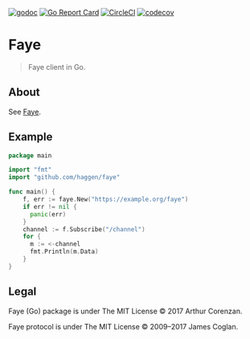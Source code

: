 [![godoc](https://godoc.org/github.com/haggen/faye?status.svg)](https://godoc.org/github.com/haggen/faye)
[![Go Report Card](https://goreportcard.com/badge/github.com/haggen/faye)](https://goreportcard.com/report/github.com/haggen/faye)
[![CircleCI](https://circleci.com/gh/haggen/faye/tree/master.svg?style=shield)](https://circleci.com/gh/haggen/faye/tree/master)
[![codecov](https://codecov.io/gh/haggen/faye/branch/master/graph/badge.svg)](https://codecov.io/gh/haggen/faye)


# Faye

> Faye client in Go.

## About

See [Faye](https://faye.jcoglan.com/).

## Example

```go
package main

import "fmt"
import "github.com/haggen/faye"

func main() {
    f, err := faye.New("https://example.org/faye")
    if err != nil {
      panic(err)
    }
    channel := f.Subscribe("/channel")
    for {
      m := <-channel
      fmt.Println(m.Data)
    }
}
```

## Legal

Faye (Go) package is under The MIT License © 2017 Arthur Corenzan.

Faye protocol is under The MIT License © 2009–2017 James Coglan.
